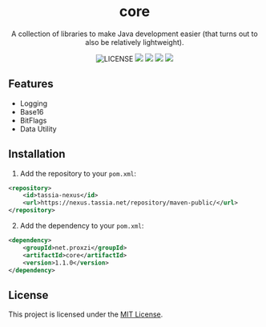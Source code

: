 <h1 align="center">core</h1>
<p align="center">A collection of libraries to make Java development easier (that turns out to also be relatively lightweight).</p>

<p align="center">
	<img src="https://img.shields.io/github/license/TesseractServers/core?label=License" alt="LICENSE">
	<img src="https://img.shields.io/github/workflow/status/TesseractServers/core/Java%20CI?label=Java%20CI">
	<img src="https://img.shields.io/github/workflow/status/TesseractServers/core/CodeQL?label=CodeQL">
	<img src="https://img.shields.io/github/v/release/TesseractServers/core?label=Stable">
	<img src="https://img.shields.io/github/v/release/TesseractServers/core?label=Preview&include_prereleases">
</p>



## Features

- Logging
- Base16
- BitFlags
- Data Utility



## Installation

1. Add the repository to your `pom.xml`:
```xml
<repository>
    <id>tassia-nexus</id>
    <url>https://nexus.tassia.net/repository/maven-public/</url>
</repository>
```

2. Add the dependency to your `pom.xml`:
```xml
<dependency>
    <groupId>net.proxzi</groupId>
    <artifactId>core</artifactId>
    <version>1.1.0</version>
</dependency>
```



## License

This project is licensed under the [MIT License](https://github.com/proxzi-development/core/blob/main/LICENSE).
